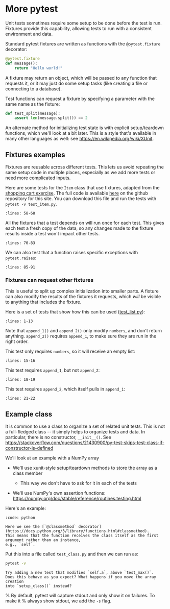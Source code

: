 # More pytest

Unit tests sometimes require some setup to be done before the test is run.
Fixtures provide this capability, allowing tests to run with a consistent
environment and data.

Standard pytest fixtures are written as functions with the `@pytest.fixture`
decorator:
```python
@pytest.fixture
def message():
    return "Hello world!"
```

A fixture may return an object, which will be passed to any function
that requests it, or it may just do some setup tasks (like creating a file or
connecting to a database).

Test functions can request a fixture by specifying a parameter with the same
name as the fixture:
```python
def test_split(message):
    assert len(message.split()) == 2
```

An alternate method for initializing test state is with explicit setup/teardown
functions, which we'll look at a bit later. This is a style that's available in
many other languages as well: see https://en.wikipedia.org/wiki/XUnit.

## Fixtures examples

Fixtures are reusable across different tests. This lets us avoid repeating the
same setup code in multiple places, especially as we add more tests or need
more complicated inputs.

Here are some tests for the `Item` class that use fixtures, adapted from the
[shopping cart exercise](w4-exercise-1). The full code is available
[here](https://github.com/sbu-python-class/python-science/blob/main/examples/testing/pytest/fixtures/test_item.py)
on the github repository for this site. You can download this file and run
the tests with `pytest -v test_item.py`.

```{literalinclude} ../../examples/testing/pytest/fixtures/test_item.py
:lines: 58-68
```

All the fixtures that a test depends on will run once for each test.
This gives each test a fresh copy of the data, so any changes made to the
fixture results inside a test won't impact other tests.
```{literalinclude} ../../examples/testing/pytest/fixtures/test_item.py
:lines: 70-83
```

We can also test that a function raises specific exceptions with `pytest.raises`:
```{literalinclude} ../../examples/testing/pytest/fixtures/test_item.py
:lines: 85-91
```

### Fixtures can request other fixtures

This is useful to split up complex initialization into smaller parts.
A fixture can also modify the results of the fixtures it requests, which *will*
be visible to anything that includes the fixture.

Here is a set of tests that show how this can be used ([test_list.py](https://github.com/sbu-python-class/python-science/blob/main/examples/testing/pytest/fixtures/test_list.py)):
```{literalinclude} ../../examples/testing/pytest/fixtures/test_list.py
:lines: 1-13
```

Note that `append_1()` and `append_2()` only modify `numbers`, and don't return
anything. `append_2()` requires `append_1`, to make sure they are run in the
right order.

This test only requires `numbers`, so it will receive an empty list:
```{literalinclude} ../../examples/testing/pytest/fixtures/test_list.py
:lines: 15-16
```

This test requires `append_1`, but not `append_2`:
```{literalinclude} ../../examples/testing/pytest/fixtures/test_list.py
:lines: 18-19
```

This test requires `append_2`, which itself pulls in `append_1`:
```{literalinclude} ../../examples/testing/pytest/fixtures/test_list.py
:lines: 21-22
```


## Example class

It is common to use a class to organize a set of related unit tests.  This is
not a full-fledged class -- it simply helps to organize tests and data.  In particular,
there is no constructor, `__init__()`.  See https://stackoverflow.com/questions/21430900/py-test-skips-test-class-if-constructor-is-defined

We'll look at an example with a NumPy array

* We'll use xunit-style setup/teardown methods to store the array as a class
  member

  * This way we don't have to ask for it in each of the tests

* We'll use NumPy's own assertion functions: https://numpy.org/doc/stable/reference/routines.testing.html


Here's an example:

```{include} ../../examples/testing/pytest/class/test_class.py
:code: python
```

```{note}
Here we see the [`@classmethod` decorator](https://docs.python.org/3/library/functions.html#classmethod).
This means that the function receives the class itself as the first argument rather than an instance,
e.g., `self`.
```

Put this into a file called `test_class.py` and then we can run as:

```bash
pytest -v
```

```{admonition} Quick Exercise
Try adding a new test that modifies `self.a`, above `test_max()`.
Does this behave as you expect? What happens if you move the array creation
into `setup_class()` instead?
```

% By default, pytest will capture stdout and only show it on failures. To make it
% always show stdout, we add the `-s` flag.
